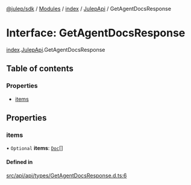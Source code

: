 [@julep/sdk](../README.md) / [Modules](../modules.md) / [index](../modules/index.md) / [JulepApi](../modules/index.JulepApi.md) / GetAgentDocsResponse

# Interface: GetAgentDocsResponse

[index](../modules/index.md).[JulepApi](../modules/index.JulepApi.md).GetAgentDocsResponse

## Table of contents

### Properties

- [items](index.JulepApi.GetAgentDocsResponse.md#items)

## Properties

### items

• `Optional` **items**: [`Doc`](index.JulepApi.Doc.md)[]

#### Defined in

[src/api/api/types/GetAgentDocsResponse.d.ts:6](https://github.com/julep-ai/samantha-dev/blob/1a65618/sdks/js/src/api/api/types/GetAgentDocsResponse.d.ts#L6)
